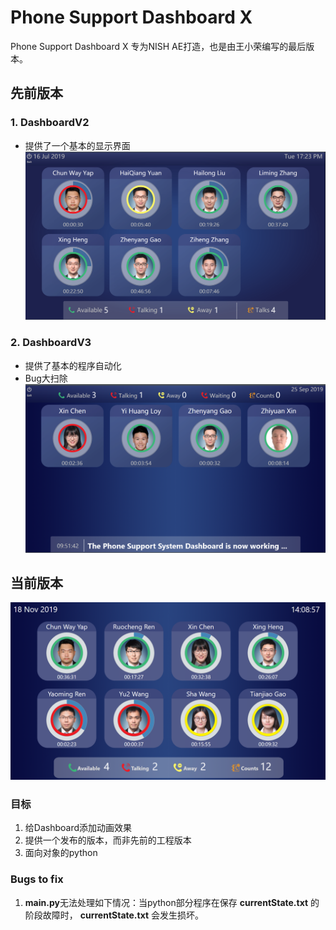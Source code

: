 # Phone Support Dashboard X
 
 Phone Support Dashboard X 专为NISH AE打造，也是由王小荣编写的最后版本。

## 先前版本

### 1. DashboardV2

- 提供了一个基本的显示界面
![V2](/Resources/DashboardV2.png)

### 2. DashboardV3

- 提供了基本的程序自动化
- Bug大扫除
![V3](/Resources/DashboardV3.png)

## 当前版本

![DashboardX](Resources/DashboardX.png)

### 目标

1. 给Dashboard添加动画效果
2. 提供一个发布的版本，而非先前的工程版本
3. 面向对象的python

### Bugs to fix

1. **main.py**无法处理如下情况：当python部分程序在保存 **currentState.txt** 的阶段故障时， **currentState.txt** 会发生损坏。
